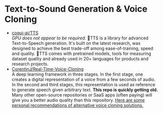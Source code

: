 # Text-to-Sound Generation & Voice Cloning
- [coqui-ai/TTS](https://github.com/coqui-ai/tts)  
_GPU does not appear to be required._ 🐸TTS is a library for advanced Text-to-Speech generation. It's built on the latest research, was designed to achieve the best trade-off among ease-of-training, speed and quality. 🐸TTS comes with pretrained models, tools for measuring dataset quality and already used in 20+ languages for products and research projects. 
- [CorentinJ/Real-Time-Voice-Cloning](https://github.com/CorentinJ/Real-Time-Voice-Cloning)  
A deep learning framework in three stages. In the first stage, one creates a digital representation of a voice from a few seconds of audio. In the second and third stages, this representation is used as reference to generate speech given arbitrary text. **This repo is quickly getting old.** Many other open-source repositories or SaaS apps (often paying) will give you a better audio quality than this repository. [Here are some personal recommendations of alternative voice cloning solutions.](https://github.com/CorentinJ/Real-Time-Voice-Cloning#heads-up)

